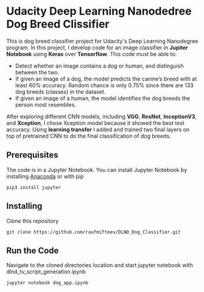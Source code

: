 # Udacity Deep Learning Nanodedree Dog Breed Clissifier

This is dog breed classifier project for Udacity's Deep Learning Nanodegree program. In this project, I develop code for an image classifier in **Jupiter Notebook** using **Keras** over **Tensorflow**. This code must be able to:

* Detect whether an image contains a dog or human, and distinguish between the two.
* If given an image of a dog, the model predicts the canine’s breed with at least 60% accuracy. Random chance is only 0.75% since there are 133 dog breeds (classes) in the dataset.
* If given an image of a human, the model identifies the dog breeds the person most resembles.

After exploring different CNN models, including **VGG**, **ResNet**, **InceptionV3**, and **Xception**, I chose Xception model because it showed the best test accuracy. Using **learning transfer** I added and trained two final layers on top of pretrained CNN to do the final classification of dog breeds.

## Prerequisites
The code is in a Jupyter Notebook. You can install Jupyter Notebook by installing [Anaconda](https://jupyter.readthedocs.io/en/latest/install.html#installing-jupyter-using-anaconda-and-conda) or with pip

`pip3 install jupyter`

## Installing
Clone this repository

`git clone https://github.com/raufmifteev/DLND_Dog_Classifier.git`

## Run the Code
Navigate to the cloned directories location and start jupyter notebook with dlnd_tv_script_generation.ipynb

`jupyter notebook dog_app.ipynb`
